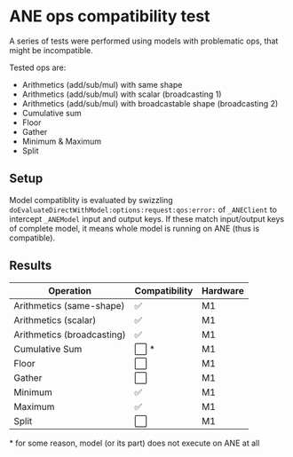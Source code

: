 # ANE ops compatibility test

A series of tests were performed using models with problematic ops, that might be incompatible. 

Tested ops are:
* Arithmetics (add/sub/mul) with same shape
* Arithmetics (add/sub/mul) with scalar (broadcasting 1)
* Arithmetics (add/sub/mul) with broadcastable shape (broadcasting 2)
* Cumulative sum
* Floor
* Gather
* Minimum & Maximum
* Split

## Setup

Model compatiblity is evaluated by swizzling `doEvaluateDirectWithModel:options:request:qos:error:` of `_ANEClient` to intercept `_ANEModel` input and output keys. If these match input/output keys of complete model, it means whole model is running on ANE (thus is compatible).

## Results

| Operation | Compatibility | Hardware |
| -------------------------- | :--------------------- | -- |
| Arithmetics (same-shape)   | :white_check_mark:     | M1 | 
| Arithmetics (scalar)       | :white_check_mark:     | M1 |
| Arithmetics (broadcasting) | :white_check_mark:     | M1 |
| Cumulative Sum             | :white_large_square: * | M1 |
| Floor                      | :white_large_square:   | M1 |
| Gather                     | :white_large_square:   | M1 |
| Minimum                    | :white_check_mark:     | M1 |
| Maximum                    | :white_check_mark:     | M1 |
| Split                      | :white_large_square:   | M1 |

\* for some reason, model (or its part) does not execute on ANE at all
